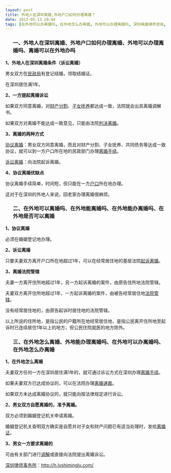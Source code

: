```yaml
---
layout: post
title: 外地人在深圳离婚,外地户口如何办理离婚？
date: 2012-05-13 20:04
tags: [在外地可以办离婚吗, 在外地怎么办离婚, 外地可以办理离婚吗, 深圳离婚律师咨询, 离婚可以在外地办吗, 离婚律师]
---
```

<ol>
<h3>一、外地人在深圳离婚、外地户口如何办理离婚、外地可以办理离婚吗、离婚可以在外地办吗</h3>
</ol>
<strong>1、外地人在深圳离婚条件（诉讼离婚）</strong>

男女双方在<a href="http://h.lvshiminglu.com/law/174.html">民政局</a>有登记结婚，领取结婚证。

在深圳居住满1年。

<strong>2、一方提起离婚诉讼</strong>

如果双方同意离婚，对<a href="http://h.lvshiminglu.com/law/167.html">财产分割</a>、<a href="http://h.lvshiminglu.com/law/82.html">子女抚养</a>都达成一致，法院就会出具离婚调解书。

如果双方对离婚不能达成一致意见，只能由法院<a href="http://h.lvshiminglu.com/law/639.html">判决离婚</a>。

<strong>3、离婚的两种方式</strong>

<a href="http://h.lvshiminglu.com/law/662.html">协议离婚</a>：男女双方同意离婚，而且对财产分割、子女抚养、共同债务等达成一致协议，就可以到一方户口所在地的民政部门办理<a href="http://h.lvshiminglu.com/law/tag/%E7%A6%BB%E5%A9%9A%E6%89%8B%E7%BB%AD">离婚手续</a>。

<a href="http://h.lvshiminglu.com/law/77.html">诉讼离婚</a>：向法院起诉离婚。

<strong>4、协议离婚优缺点</strong>

协议离婚手续简单，时间短，但只能在一方<a href="http://h.lvshiminglu.com/law/225.html">户口</a>所在地办理。

这对于在深圳的外地人来说，回老家办理离婚很麻烦。
<ol>
<h3>二、在外地可以离婚吗、在外地能离婚吗、在外地能办离婚吗、在外地是否可以离婚</h3>
</ol>
<strong>1、协议离婚</strong>

必须在婚姻登记地办理。

<strong>2、诉讼离婚</strong>

只要夫妻双方离开户口所在地超过1年，可以在经常居住地的基层法院<a href="http://h.lvshiminglu.com/law/78.html">起诉离婚</a>。

<strong>3、离婚法院管辖</strong>

夫妻一方离开住所地超过1年，另一方起诉离婚的案件，由原告住所地法院管辖。

夫妻双方离开住所地超过1年，一方起诉离婚的案件，由被告经常居住地<a href="http://h.lvshiminglu.com/law/635.html">法院管辖</a>。

没有经常居住地的，由原告起诉时居住地的法院管辖。

以上所说的住所地，是指公民的户籍所在地经常居住地，是指公民离开住所地至起诉时已连续居住1年以上的地方，但公民住院就医的地方除外。
<ol>
<h3>三、在外地怎么离婚、外地能办理离婚吗、在外地可以办离婚吗、在外地怎么办离婚</h3>
</ol>
<strong>1、在外地怎么离婚</strong>

夫妻双方任何一方在深圳居住满1年的，就可通过诉讼方式在深圳办理<a href="http://h.lvshiminglu.com/law/tag/%E7%A6%BB%E5%A9%9A%E6%89%8B%E7%BB%AD">离婚手续</a>。

如果夫妻双方已达成协议的，可以在法院办理<a href="http://h.lvshiminglu.com/law/tag/%E7%A6%BB%E5%A9%9A%E9%80%9F%E8%A3%81">离婚速裁</a>。

如果双方未达成离婚协议的，就只能向按法律规定进行诉讼。

<strong>2、男女双方自愿离婚的，准予离婚。</strong>

双方必须到婚姻登记机关申请离婚。

婚姻登记机关查明双方确实是自愿并对子女和财产问题已有适当处理时，发给<a href="http://h.lvshiminglu.com/law/239.html">离婚证</a>。

<strong>3、男女一方要求离婚的</strong>

可由有关部门进行<a href="http://h.lvshiminglu.com/law/646.html">调解</a>或直接向法院提出离婚诉讼。

<a href="http://h.lvshiminglu.com/">深圳律师事务所</a>：<a href="http://h.lvshiminglu.com/">http://h.lvshiminglu.com/</a>

